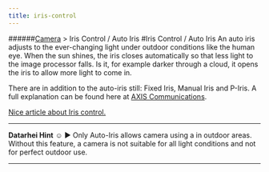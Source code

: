 ```yaml
---
title: iris-control
---
```

######[Camera](../wiki/camera-technology.html) > Iris Control / Auto Iris
#Iris Control / Auto Iris
An auto iris adjusts to the ever-changing light under outdoor conditions like the human eye. When the sun shines, the iris closes automatically so that less light to the image processor falls. Is it, for example darker through a cloud, it opens the iris to allow more light to come in. 

There are in addition to the auto-iris still: Fixed Iris, Manual Iris and P-Iris. A full explanation can be found here at <a href="http://www.axis.com/global/en/learning/web-articles/technical-guide-to-network-video/types-of-iris" target="_blank">AXIS Communications</a>.  

<a href="https://www.videosurveillance.com/tech/camera-iris.asp" target="_blank">Nice article about Iris control.</a>

---
**Datarhei Hint** ☺ ► Only Auto-Iris allows camera using a in outdoor areas. Without this feature, a camera is not suitable for all light conditions and not for perfect outdoor use.

---